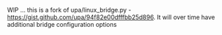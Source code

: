 WIP ... this is a fork of upa/linux_bridge.py - https://gist.github.com/upa/94f82e00dfffbb25d896. It will over time have additional bridge configuration options
